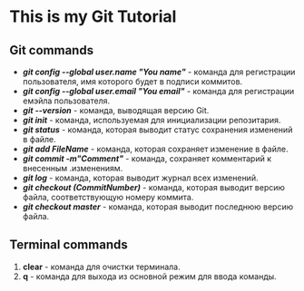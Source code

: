 # This is my Git Tutorial

## Git commands
* ***git config --global user.name "You name"*** - команда для регистрации пользователя, имя которого будет в подписи коммитов.
* ***git config --global user.email "You email"*** - команда для регистрации емэйла пользователя.
* ***git --version*** - команда, выводящая версию Git.
* ***git init*** - команда, используемая для инициализации репозитария.
* ***git status*** - команда, которая выводит статус сохранения изменений в файле.
* ***git add FileName*** - команда, которая сохраняет изменение в файле.
* ***git commit -m"Comment"*** - команда, сохраняет комментарий к внесенным .изменениям.
* ***git log*** - команда, которая выводит журнал всех изменений.
* ***git checkout (CommitNumber)*** - команда, которая выводит версию файла, соответствующую номеру коммита.
* ***git checkout master*** - команда, которая выводит последнюю версию файла.

## Terminal commands
1. **clear** - команда для очистки терминала.
2. **q** - команда для выхода из основной режим для ввода команды.